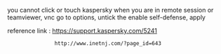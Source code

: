   you cannot click or touch kaspersky when you are in remote session or teamviewer, vnc
  go to options, untick the enable self-defense, apply
  
  
  reference link : https://support.kaspersky.com/5241
  
                   http://www.inetnj.com/?page_id=643
